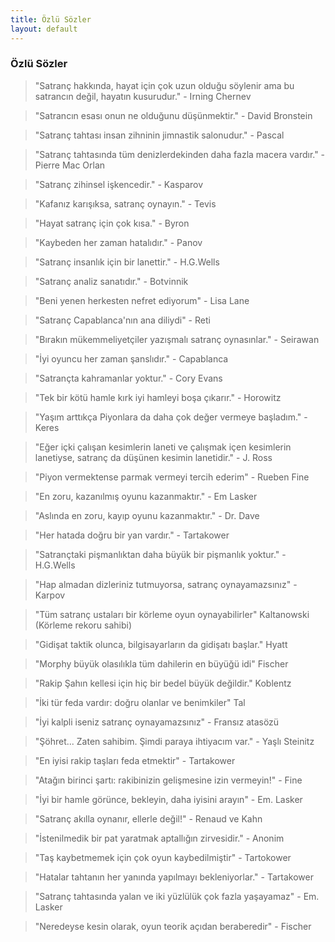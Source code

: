 ```yaml
---
title: Özlü Sözler
layout: default
---
```


### Özlü Sözler  

> "Satranç hakkında, hayat için çok uzun olduğu söylenir ama bu satrancın değil, hayatın kusurudur." - Irning Chernev



> "Satrancın esası onun ne olduğunu düşünmektir." - David Bronstein



> "Satranç tahtası insan zihninin jimnastik salonudur." - Pascal



> "Satranç tahtasında tüm denizlerdekinden daha fazla macera vardır." - Pierre Mac Orlan



> "Satranç zihinsel işkencedir." - Kasparov



> "Kafanız karışıksa, satranç oynayın." - Tevis



> "Hayat satranç için çok kısa." - Byron



> "Kaybeden her zaman hatalıdır." - Panov



> "Satranç insanlık için bir lanettir." - H.G.Wells



> "Satranç analiz sanatıdır." - Botvinnik



> "Beni yenen herkesten nefret ediyorum" - Lisa Lane



> "Satranç Capablanca'nın ana diliydi" - Reti



> "Bırakın mükemmeliyetçiler yazışmalı satranç oynasınlar." - Seirawan



> "İyi oyuncu her zaman şanslıdır." - Capablanca



> "Satrançta kahramanlar yoktur." - Cory Evans



> "Tek bir kötü hamle kırk iyi hamleyi boşa çıkarır." - Horowitz



> "Yaşım arttıkça Piyonlara da daha çok değer vermeye başladım." - Keres



> "Eğer içki çalışan kesimlerin laneti ve çalışmak içen kesimlerin lanetiyse, satranç da düşünen kesimin lanetidir." - J. Ross



> "Piyon vermektense parmak vermeyi tercih ederim" - Rueben Fine



> "En zoru, kazanılmış oyunu kazanmaktır." - Em Lasker



> "Aslında en zoru, kayıp oyunu kazanmaktır." - Dr. Dave



> "Her hatada doğru bir yan vardır." - Tartakower



> "Satrançtaki pişmanlıktan daha büyük bir pişmanlık yoktur." - H.G.Wells



> "Hap almadan dizleriniz tutmuyorsa, satranç oynayamazsınız" - Karpov



> "Tüm satranç ustaları bir körleme oyun oynayabilirler"
Kaltanowski (Körleme rekoru sahibi)

> "Gidişat taktik olunca, bilgisayarların da gidişatı başlar."
Hyatt



> "Morphy büyük olasılıkla tüm dahilerin en büyüğü idi"
Fischer



> "Rakip Şahın kellesi için hiç bir bedel büyük değildir."
Koblentz



> "İki tür feda vardır: doğru olanlar ve benimkiler"
Tal



> "İyi kalpli iseniz satranç oynayamazsınız" - Fransız atasözü



> "Şöhret... Zaten sahibim. Şimdi paraya ihtiyacım var." - Yaşlı Steinitz



> "En iyisi rakip taşları feda etmektir" - Tartakower



> "Atağın birinci şartı: rakibinizin gelişmesine izin vermeyin!" - Fine



> "İyi bir hamle görünce, bekleyin, daha iyisini arayın" - Em. Lasker



> "Satranç akılla oynanır, ellerle değil!" - Renaud ve Kahn



> "İstenilmedik bir pat yaratmak aptallığın zirvesidir." - Anonim



> "Taş kaybetmemek için çok oyun kaybedilmiştir" - Tartokower



> "Hatalar tahtanın her yanında yapılmayı bekleniyorlar." - Tartakower



> "Satranç tahtasında yalan ve iki yüzlülük çok fazla yaşayamaz" - Em. Lasker



> "Neredeyse kesin olarak, oyun teorik açıdan beraberedir" - Fischer
